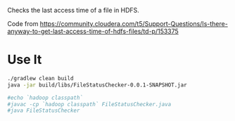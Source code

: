 Checks the last access time of a file in HDFS.

Code from https://community.cloudera.com/t5/Support-Questions/Is-there-anyway-to-get-last-access-time-of-hdfs-files/td-p/153375

# Use It

```bash
./gradlew clean build
java -jar build/libs/FileStatusChecker-0.0.1-SNAPSHOT.jar

#echo `hadoop classpath`
#javac -cp `hadoop classpath` FileStatusChecker.java
#java FileStatusChecker
```
